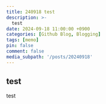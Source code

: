 ```yaml
---
title: 240918 test
description: >-
  test
date: 2024-09-18 11:00:00 +0900
categories: [Github Blog, Blogging]
tags: [memo]
pin: false
comment: false
media_subpath: '/posts/20240918'
---
```


## test
test